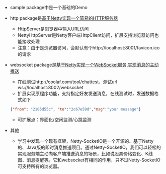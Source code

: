 * sample package中是一个基础的Demo
* http package是[基于Netty实现一个简易的HTTP服务器](https://blog.csdn.net/wangshuang1631/article/details/73251180/)
    * HttpServer是浏览器中输入URL访问
    * NettyHttpServer是Netty客户端HttpClient访问，扩展支持浏览器访问也能接收处理
    * 注意：由于是浏览器访问，会默认有个http://localhost:8001/favicon.ico的请求
* websocket package是[基于Netty实现一个WebSocket服务,实现消息的主动推送](https://www.jianshu.com/p/56216d1052d7)
    * 在线测试http://coolaf.com/tool/chattest，测试url ws://localhost:8002/websocket
    * 扩展实现原程序功能，支持指定好友发送消息，在线测试时，发送数据格式如下
    ```json
    {"from": "2105d55c", "to":"2c67e59d","msg":"your message"}
    ```
    * 可扩展点：界面化/空闲监测/心跳监测

* 其他
    * 学习中发现一个现有框架，Netty-SocketIO是一个开源的、基于Netty的、Java版的即时消息推送项目。通过Netty-SocketIO，我们可以轻松的实现服务端主动向客户端推送消息的场景，比如说股票价格变化、K线图、消息提醒等。它和websocket有相同的作用，只不过Netty-SocketIO可支持所有的浏览器。
